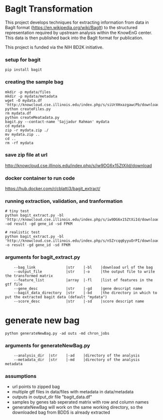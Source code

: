# BagIt Transformation

This project develops techniques for extracting information from data in BagIt format (https://en.wikipedia.org/wiki/BagIt) to the structured representation required by upstream analysis within the KnowEnG center. This data is then published back into the BagIt format for publication.

This project is funded via the NIH BD2K initiative.

### setup for bagit
```
pip install bagit
```

### creating the sample bag
```
mkdir -p mydata/files
mkdir -p mydata/metadata
wget -O mydata.df 'http://knowcloud.cse.illinois.edu/index.php/s/siUrXHxazgawcPb/download'
python createFiles.py
rm mydata.df
python createMeatadata.py
bagit.py --contact-name 'Sajjadur Rahman' mydata
cd mydata
zip -r mydata.zip ./
mv mydata.zip ..
cd ..
rm -rf mydata
```

### save zip file at url
http://knowcloud.cse.illinois.edu/index.php/s/iw9DG6x15ZtXiId/download

### docker container to run code
https://hub.docker.com/r/cblatti3/bagit_extract/

### running extraction, validation, and tranformation
```
# tiny test
python bagit_extract.py -bl 'http://knowcloud.cse.illinois.edu/index.php/s/iw9DG6x15ZtXiId/download' -od result -gd gene_id -sd FPKM

# realistic test
python bagit_extract.py -bl 'http://knowcloud.cse.illinois.edu/index.php/s/n5Zrcqq6yyuOrPI/download' -o result -gd gene_id -sd FPKM
```

### arguments for bagit_extract.py
```
    --bag_link              |str    |-bl    |download url of the bag
    --output_file           |str    |-o     |the output file to write the transformed matrix
    --feature_list          |array  |-fl    |list of features in the gtf file
    --gene_desc             |str    |-gd    |gene descript name
    --bagit_data_directory  |str    |-bd    |the directory in which to put the extracted bagit data (default "mydata")
    --score_desc            |str    |-sd    |score descript name
```

# generate new bag
```
python generateNewBag.py -ad outs -md chron_jobs
```

### arguments for generateNewBag.py
```
    --analysis_dir  |str    |-ad    |directory of the analysis
    --metadata_dir  |str    |-md    |directory of the analysis metadata
```

### assumptions
- url points to zipped bag
- multiple gtf files in data/files with metadata in data/metadata
- outputs in output_dir file "bagit_data.df"
- samples by genes tab seperated matrix with row and column names
- generateNewBag will work on the same working directory, so the downloaded bag from BDDS is already extracted
